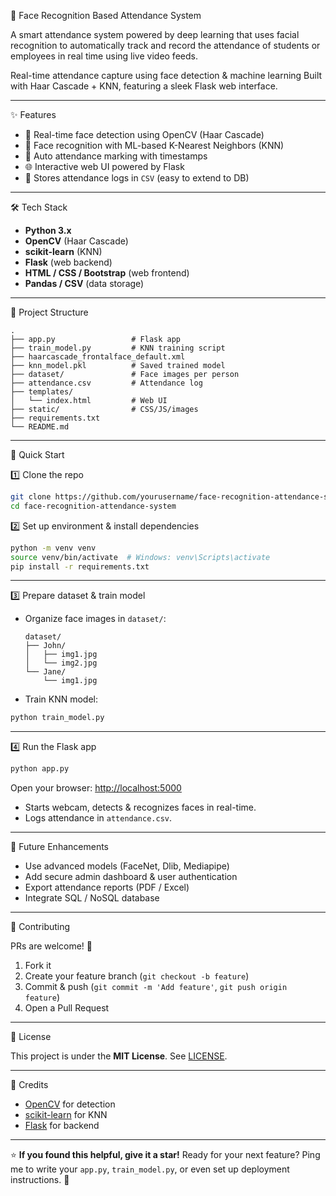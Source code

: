 🚀 Face Recognition Based Attendance System

A smart attendance system powered by deep learning that uses facial recognition to automatically track and record the attendance of students or employees in real time using live video feeds.

Real-time attendance capture using face detection & machine learning
Built with Haar Cascade + KNN, featuring a sleek Flask web interface.

---

✨ Features

* 🎥 Real-time face detection using OpenCV (Haar Cascade)
* 🧠 Face recognition with ML-based K-Nearest Neighbors (KNN)
* 📝 Auto attendance marking with timestamps
* 🌐 Interactive web UI powered by Flask
* 💾 Stores attendance logs in `CSV` (easy to extend to DB)

---

🛠 Tech Stack

* **Python 3.x**
* **OpenCV** (Haar Cascade)
* **scikit-learn** (KNN)
* **Flask** (web backend)
* **HTML / CSS / Bootstrap** (web frontend)
* **Pandas / CSV** (data storage)

---

📂 Project Structure

```
.
├── app.py                 # Flask app
├── train_model.py         # KNN training script
├── haarcascade_frontalface_default.xml
├── knn_model.pkl          # Saved trained model
├── dataset/               # Face images per person
├── attendance.csv         # Attendance log
├── templates/
│   └── index.html         # Web UI
├── static/                # CSS/JS/images
├── requirements.txt
└── README.md
```

---

🚀 Quick Start

1️⃣ Clone the repo

```bash
git clone https://github.com/yourusername/face-recognition-attendance-system.git
cd face-recognition-attendance-system
```

2️⃣ Set up environment & install dependencies

```bash
python -m venv venv
source venv/bin/activate  # Windows: venv\Scripts\activate
pip install -r requirements.txt
```

---

3️⃣ Prepare dataset & train model

* Organize face images in `dataset/`:

  ```
  dataset/
  ├── John/
  │   ├── img1.jpg
  │   └── img2.jpg
  └── Jane/
      └── img1.jpg
  ```
* Train KNN model:

```bash
python train_model.py
```

---

4️⃣ Run the Flask app

```bash
python app.py
```

Open your browser: [http://localhost:5000](http://localhost:5000)

* Starts webcam, detects & recognizes faces in real-time.
* Logs attendance in `attendance.csv`.

---

🚀 Future Enhancements

* Use advanced models (FaceNet, Dlib, Mediapipe)
* Add secure admin dashboard & user authentication
* Export attendance reports (PDF / Excel)
* Integrate SQL / NoSQL database

---

🤝 Contributing

PRs are welcome! 🚀

1. Fork it
2. Create your feature branch (`git checkout -b feature`)
3. Commit & push (`git commit -m 'Add feature'`, `git push origin feature`)
4. Open a Pull Request

---

📄 License

This project is under the **MIT License**.
See [LICENSE](LICENSE).

---

🙌 Credits

* [OpenCV](https://opencv.org/) for detection
* [scikit-learn](https://scikit-learn.org/) for KNN
* [Flask](https://flask.palletsprojects.com/) for backend

---

⭐ **If you found this helpful, give it a star!**
Ready for your next feature? Ping me to write your `app.py`, `train_model.py`, or even set up deployment instructions. 🚀
